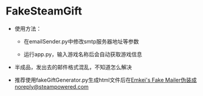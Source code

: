 # FakeSteamGift

- 使用方法：

  - 在emailSender.py中修改smtp服务器地址等参数

  - 运行app.py，输入游戏名称后会自动获取游戏信息

- 半成品，发出去的邮件格式混乱，不知道怎么解决
- 推荐使用fakeGiftGenerator.py生成html文件后在[Emkei's Fake Mailer](https://emkei.cz/)伪装成noreply@steampowered.com

